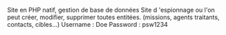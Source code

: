 Site en PHP natif, gestion de base de données
Site d 'espionnage ou l'on peut créer, modifier, supprimer toutes entitées.
(missions, agents traitants, contacts, cibles...)
Username : Doe 
Password : psw1234

